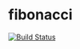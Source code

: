# fibonacci
[![Build Status](http://103.204.83.220:8080/buildStatus/icon?job=fibonacci)](http://103.204.83.220:8080/job/fibonacci/)
